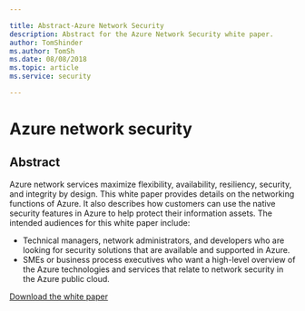```yaml
---

title: Abstract-Azure Network Security
description: Abstract for the Azure Network Security white paper.
author: TomShinder
ms.author: TomSh
ms.date: 08/08/2018
ms.topic: article
ms.service: security

---
```

# Azure network security
## Abstract
Azure network services maximize flexibility, availability, resiliency, security, and integrity by design. This white paper provides details on the networking functions of Azure. It also describes how customers can use the native security features in Azure to help protect their information assets.
The intended audiences for this white paper include:
- Technical managers, network administrators, and developers who are looking for security solutions that are available and supported in Azure.
- SMEs or business process executives who want a high-level overview of the Azure technologies and services that relate to network security in the Azure public cloud.


[Download the white paper](https://azure.microsoft.com/mediahandler/files/resourcefiles/azure-network-security/Azure%20Network%20Security.pdf)

